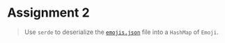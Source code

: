# Assignment 2

> Use `serde` to deserialize the [`emojis.json`][emojis.json] file into a
> `HashMap` of `Emoji`.

[emojis.json]: https://github.com/muan/emojilib/blob/master/emojis.json
